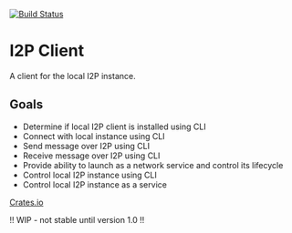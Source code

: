 [![Build Status](https://travis-ci.com/resolvingarchitecture/i2p-client.svg?branch=master)](https://travis-ci.com/resolvingarchitecture/i2p-client)
# I2P Client
A client for the local I2P instance. 

## Goals

* Determine if local I2P client is installed using CLI
* Connect with local instance using CLI
* Send message over I2P using CLI
* Receive message over I2P using CLI
* Provide ability to launch as a network service and control its lifecycle
* Control local I2P instance using CLI
* Control local I2P instance as a service


[Crates.io](https://crates.io/crates/i2p_client)

!! WIP - not stable until version 1.0 !!